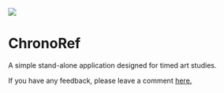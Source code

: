 ![](https://i.ibb.co/QQJYPrb/chronorefbanner.jpg)
# ChronoRef
A simple stand-alone application designed for timed art studies.

If you have any feedback, please leave a comment [here.](https://github.com/MikeGillotti/chronoref/discussions)



